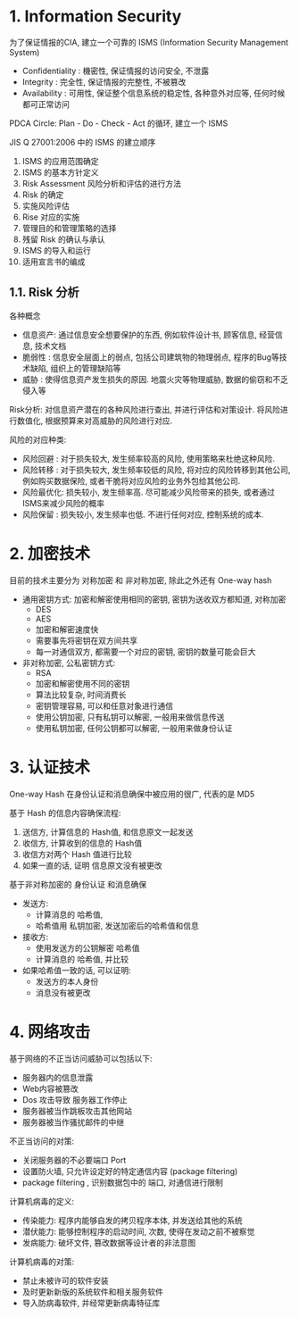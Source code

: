 # 1. Information Security

为了保证情报的CIA, 建立一个可靠的 ISMS (Information Security Management System)

* Confidentiality   : 機密性, 保证情报的访问安全, 不泄露 
* Integrity         : 完全性, 保证情报的完整性, 不被篡改
* Availability      : 可用性, 保证整个信息系统的稳定性, 各种意外对应等, 任何时候都可正常访问


PDCA Circle: Plan - Do - Check - Act 的循环, 建立一个 ISMS

JIS Q 27001:2006 中的 ISMS 的建立顺序
1. ISMS 的应用范围确定
2. ISMS 的基本方针定义
3. Risk Assessment 风险分析和评估的进行方法
4. Risk 的确定
5. 实施风险评估
6. Rise 对应的实施
7. 管理目的和管理策略的选择
8. 残留 Risk 的确认与承认
9. ISMS 的导入和运行
10. 适用宣言书的编成

## 1.1. Risk 分析

各种概念

* 信息资产: 通过信息安全想要保护的东西, 例如软件设计书, 顾客信息, 经营信息, 技术文档
* 脆弱性  : 信息安全层面上的弱点, 包括公司建筑物的物理弱点, 程序的Bug等技术缺陷, 组织上的管理缺陷等
* 威胁    : 使得信息资产发生损失的原因. 地震火灾等物理威胁, 数据的偷窃和不乏侵入等

Risk分析: 对信息资产潜在的各种风险进行查出, 并进行评估和对策设计. 将风险进行数值化, 根据预算来对高威胁的风险进行对应.  

风险的对应种类:
* 风险回避  : 对于损失较大, 发生频率较高的风险, 使用策略来杜绝这种风险.
* 风险转移  : 对于损失较大, 发生频率较低的风险, 将对应的风险转移到其他公司, 例如购买数据保险, 或者干脆将对应风险的业务外包给其他公司.
* 风险最优化: 损失较小, 发生频率高. 尽可能减少风险带来的损失, 或者通过ISMS来减少风险的概率
* 风险保留  : 损失较小, 发生频率也低. 不进行任何对应, 控制系统的成本. 

# 2. 加密技术

目前的技术主要分为 对称加密 和 非对称加密, 除此之外还有 One-way hash

* 通用密钥方式: 加密和解密使用相同的密钥, 密钥为送收双方都知道, 对称加密
  * DES
  * AES
  * 加密和解密速度快
  * 需要事先将密钥在双方间共享
  * 每一对通信双方, 都需要一个对应的密钥, 密钥的数量可能会巨大
* 非对称加密, 公私密钥方式:
  * RSA
  * 加密和解密使用不同的密钥
  * 算法比较复杂, 时间消费长
  * 密钥管理容易, 可以和任意对象进行通信
  * 使用公钥加密, 只有私钥可以解密, 一般用来做信息传送
  * 使用私钥加密, 任何公钥都可以解密, 一般用来做身份认证 


# 3. 认证技术

One-way Hash 在身份认证和消息确保中被应用的很广, 代表的是 MD5

基于 Hash 的信息内容确保流程:
1. 送信方, 计算信息的 Hash值, 和信息原文一起发送
2. 收信方, 计算收到的信息的 Hash值
3. 收信方对两个 Hash 值进行比较
4. 如果一直的话, 证明 信息原文没有被更改

基于非对称加密的 身份认证 和消息确保
* 发送方:
  * 计算消息的 哈希值, 
  * 哈希值用 私钥加密, 发送加密后的哈希值和信息
* 接收方:
  * 使用发送方的公钥解密 哈希值
  * 计算消息的 哈希值, 并比较
* 如果哈希值一致的话, 可以证明:
  * 发送方的本人身份
  * 消息没有被更改
  
# 4. 网络攻击

基于网络的不正当访问威胁可以包括以下:
* 服务器内的信息泄露
* Web内容被篡改
* Dos 攻击导致 服务器工作停止
* 服务器被当作跳板攻击其他网站
* 服务器被当作骚扰邮件的中继

不正当访问的对策:
* 关闭服务器的不必要端口 Port
* 设置防火墙, 只允许设定好的特定通信内容 (package filtering)
* package filtering , 识别数据包中的 端口, 对通信进行限制



计算机病毒的定义:
* 传染能力: 程序内能够自发的拷贝程序本体, 并发送给其他的系统
* 潜伏能力: 能够控制程序的启动时间, 次数, 使得在发动之前不被察觉
* 发病能力: 破坏文件, 篡改数据等设计者的非法意图

计算机病毒的对策:
* 禁止未被许可的软件安装
* 及时更新新版的系统软件和相关服务软件
* 导入防病毒软件, 并经常更新病毒特征库